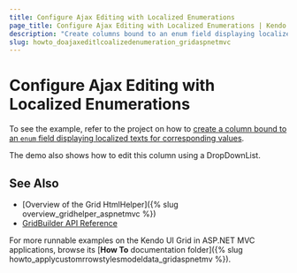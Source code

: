 ```yaml
---
title: Configure Ajax Editing with Localized Enumerations
page_title: Configure Ajax Editing with Localized Enumerations | Kendo UI Grid HtmlHelper for ASP.NET MVC
description: "Create columns bound to an enum field displaying localized texts for corresponding values."
slug: howto_doajaxeditlcoalizedenumeration_gridaspnetmvc
---
```


# Configure Ajax Editing with Localized Enumerations

To see the example, refer to the project on how to [create a column bound to an `enum` field displaying localized texts for corresponding values](https://github.com/telerik/ui-for-aspnet-mvc-examples/tree/master/grid/grid-enum-editing-with-dropdownlist-enum-localization).

The demo also shows how to edit this column using a DropDownList.

## See Also

* [Overview of the Grid HtmlHelper]({% slug overview_gridhelper_aspnetmvc %})
* [GridBuilder API Reference](http://docs.telerik.com/aspnet-mvc/api/Kendo.Mvc.UI.Fluent/GridBuilder)

For more runnable examples on the Kendo UI Grid in ASP.NET MVC applications, browse its [**How To** documentation folder]({% slug howto_applycustomrrowstylesmodeldata_gridaspnetmv %}).
